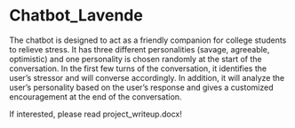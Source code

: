 # Chatbot_Lavende

The chatbot is designed to act as a friendly companion for college students to relieve stress. It has three different personalities (savage, agreeable, optimistic) and one personality is chosen randomly at the start of the conversation. In the first few turns of the conversation, it identifies the user’s stressor and will converse accordingly. In addition, it will analyze the user’s personality based on the user’s response and gives a customized encouragement at the end of the conversation.

If interested, please read project_writeup.docx!


